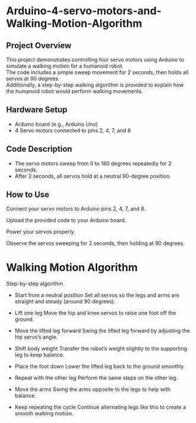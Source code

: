 # Arduino-4-servo-motors-and-Walking-Motion-Algorithm


## Project Overview
This project demonstrates controlling four servo motors using Arduino to simulate a walking motion for a humanoid robot.  
The code includes a simple sweep movement for 2 seconds, then holds all servos at 90 degrees.  
Additionally, a step-by-step walking algorithm is provided to explain how the humanoid robot would perform walking movements.

## Hardware Setup
- Arduino board (e.g., Arduino Uno)  
- 4 Servo motors connected to pins 2, 4, 7, and 8  

## Code Description
- The servo motors sweep from 0 to 180 degrees repeatedly for 2 seconds.  
- After 2 seconds, all servos hold at a neutral 90-degree position.

##  How to Use
Connect your servo motors to Arduino pins 2, 4, 7, and 8.

Upload the provided code to your Arduino board.

Power your servos properly.

Observe the servos sweeping for 2 seconds, then holding at 90 degrees.

# Walking Motion Algorithm
Step-by-step algorithm

- Start from a neutral position Set all servos so the legs and arms are straight and steady (around 90 degrees).

- Lift one leg Move the hip and knee servos to raise one foot off the ground.

- Move the lifted leg forward Swing the lifted leg forward by adjusting the hip servo’s angle.

- Shift body weight Transfer the robot’s weight slightly to the supporting leg to keep balance.

- Place the foot down Lower the lifted leg back to the ground smoothly.

- Repeat with the other leg Perform the same steps on the other leg.

- Move the arms Swing the arms opposite to the legs to help with balance.

- Keep repeating the cycle Continue alternating legs like this to create a smooth walking motion.
